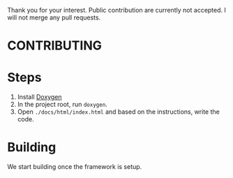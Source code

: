 Thank you for your interest. Public contribution are currently not accepted.
I will not merge any pull requests.

# CONTRIBUTING

# Steps

1. Install [Doxygen](https://www.doxygen.nl/)
1. In the project root, run `doxygen`.
1. Open `./docs/html/index.html` and based on the instructions, write the code.

# Building

We start building once the framework is setup.
